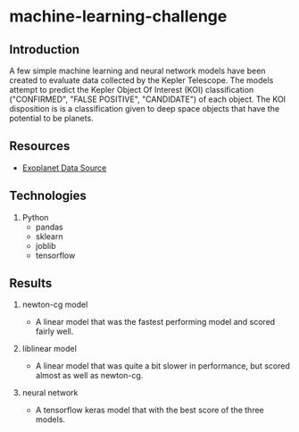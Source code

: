 # machine-learning-challenge

## Introduction
A few simple machine learning and neural network models have been created to evaluate data collected by the Kepler Telescope.  The models attempt to predict the Kepler Object Of Interest (KOI) classification ("CONFIRMED", "FALSE POSITIVE", "CANDIDATE") of each object.  The KOI disposition is is a classification given to deep space objects that have the potential to be planets.

## Resources
* [Exoplanet Data Source](https://www.kaggle.com/nasa/kepler-exoplanet-search-results)

## Technologies
1. Python
    * pandas
    * sklearn
    * joblib
    * tensorflow

## Results
1. newton-cg model
    * A linear model that was the fastest performing model and scored fairly well.

2. liblinear model
    * A linear model that was quite a bit slower in performance, but scored almost as well as newton-cg.

3.  neural network
    * A tensorflow keras model that with the best score of the three models.